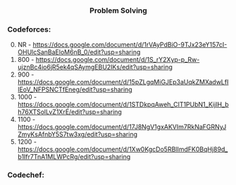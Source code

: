 <h3 align="center"> Problem Solving </h3>

### Codeforces:

0.   NR - https://docs.google.com/document/d/1rVAyPdBiO-9TJx23eY157cI-OHUlcSanBaEloM6nB_0/edit?usp=sharing
1.  800 - https://docs.google.com/document/d/1S_rY2Xyp-p_Rw-ujznBc4io6jR5ek4qSAymgEBU2IKs/edit?usp=sharing
2.  900 - https://docs.google.com/document/d/15pZLgqMiGJEp3aUqkZMXadwLfIlEoV_NFPSNCTfEneg/edit?usp=sharing
3. 1000 - https://docs.google.com/document/d/1STDkpqAweh_CIT1PUbN1_KijIH_bh76XTSolLvZ1XrE/edit?usp=sharing
4. 1100 - https://docs.google.com/document/d/17J8NgV1gxAKVIm7RkNaFGRNyJZmyKsAfnbY5S7tw3xg/edit?usp=sharing
5. 1200 - https://docs.google.com/document/d/1Xw0KgcDo5RBlImdFK0BqHj89d_b1Ifr7TnA1MLWPcRg/edit?usp=sharing


### Codechef:

